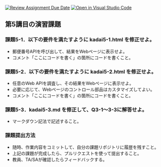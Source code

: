 [![Review Assignment Due Date](https://classroom.github.com/assets/deadline-readme-button-22041afd0340ce965d47ae6ef1cefeee28c7c493a6346c4f15d667ab976d596c.svg)](https://classroom.github.com/a/R-E1zyDk)
[![Open in Visual Studio Code](https://classroom.github.com/assets/open-in-vscode-2e0aaae1b6195c2367325f4f02e2d04e9abb55f0b24a779b69b11b9e10269abc.svg)](https://classroom.github.com/online_ide?assignment_repo_id=19663633&assignment_repo_type=AssignmentRepo)
## 第5講目の演習課題
### 課題5-1．以下の要件を満たすように kadai5-1.html を修正せよ。
* 郵便番号APIを呼び出して、結果をWebページに表示せよ。
* コメント「ここにコードを書く」の箇所にコードを書くこと。

### 課題5-2．以下の要件を満たすように kadai5-2.html を修正せよ。
* 任意のWeb APIを調査し、その結果をWebページに表示せよ。
* 必要に応じて、Webページのコントロール部品はカスタマイズしてよい。
* コメント「ここにコードを書く」の箇所にコードを書くこと。

### 課題5-3．kadai5-3.md を修正して、Q3-1～3-3に解答せよ。
* マークダウン記法で記述すること。

### 課題提出方法
* 随時、作業内容をコミットして、自分の課題リポジトリに履歴を残すこと。
* 上記の課題が完成したら、プルリクエストを使って提出すること。
* 教員、TA/SAが確認したらフィードバックする。
